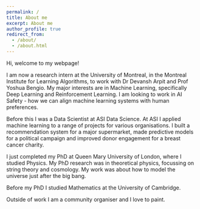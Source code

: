 ```yaml
---
permalink: /
title: About me
excerpt: About me
author_profile: true
redirect_from:
  - /about/
  - /about.html
---
```


Hi, welcome to my webpage!

I am now a research intern at the University of Montreal, in the Montreal Institute for Learning Algorithms, to work with Dr Devansh Arpit and Prof Yoshua Bengio. My major interests are in Machine Learning, specifically Deep Learning and Reinforcement Learning. I am looking to work in AI Safety - how we can align machine learning systems with human preferences.

Before this I was a Data Scientist at ASI Data Science. At ASI I applied machine learning to a range of projects for various organisations. I built a recommendation system for a major supermarket, made predictive models for a political campaign and improved donor engagement for a breast cancer charity.

I just completed my PhD at Queen Mary University of London, where I studied Physics. My PhD research was in theoretical physics, focussing on string theory and cosmology. My work was about how to model the universe just after the big bang.

Before my PhD I studied Mathematics at the University of Cambridge.

Outside of work I am a community organiser and I love to paint.
